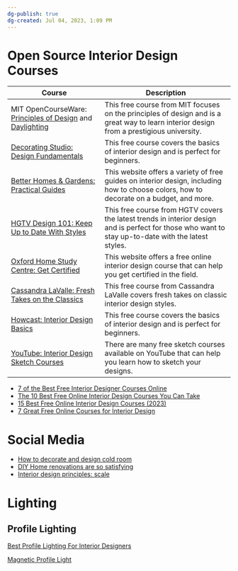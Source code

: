 ```yaml
---
dg-publish: true
dg-created: Jul 04, 2023, 1:09 PM
---
```


# Open Source Interior Design Courses

| Course                                         | Description                                                                                                                                         |
|------------------------------------------------|-----------------------------------------------------------------------------------------------------------------------------------------------------|
| MIT OpenCourseWare: [Principles of Design](https://ocw.mit.edu/courses/21m-603-principles-of-design-fall-2005/) and [Daylighting](https://ocw.mit.edu/courses/4-430-daylighting-spring-2012/pages/syllabus/)      | This free course from MIT focuses on the principles of design and is a great way to learn interior design from a prestigious university.            |
| [Decorating Studio: Design Fundamentals](https://www.decoratingstudio.com/archives/Home_Decor_Decorating_Class/welcome.html)         | This free course covers the basics of interior design and is perfect for beginners.                                                                 |
| [Better Homes & Gardens: Practical Guides](https://www.bhg.com/decorating-and-design-5545967)       | This website offers a variety of free guides on interior design, including how to choose colors, how to decorate on a budget, and more.             |
| [HGTV Design 101: Keep Up to Date With Styles](https://www.hgtv.com/design/decorating/design-101/)   | This free course from HGTV covers the latest trends in interior design and is perfect for those who want to stay up-to-date with the latest styles. |
| [Oxford Home Study Centre: Get Certified](http://www.oxfordhomestudy.com/courses/interior-design-online-courses/free-online-interior-design-courses)        | This website offers a free online interior design course that can help you get certified in the field.                                              |
| [Cassandra LaValle: Fresh Takes on the Classics](https://cassandralavalle.com/) | This free course from Cassandra LaValle covers fresh takes on classic interior design styles.                                                       |
| [Howcast: Interior Design Basics](https://www.howcast.com/guides/1020-interior-design-basics)                | This free course covers the basics of interior design and is perfect for beginners.                                                                 |
| [YouTube: Interior Design Sketch Courses](https://www.youtube.com/watch?v=-wDZNup32CY&list=PLfLHyUMIxmFIvwVlDz3MPLAl5A48SSPav)        | There are many free sketch courses available on YouTube that can help you learn how to sketch your designs.                                         |

- [7 of the Best Free Interior Designer Courses Online](https://decorblueprint.com/free-interior-designer-courses-online/)
- [The 10 Best Free Online Interior Design Courses You Can Take](https://www.makeuseof.com/tag/learn-interior-design-8-free-online-courses/)
- [15 Best Free Online Interior Design Courses (2023)](https://www.skillcourses.com/best-free-online-interior-design-courses/)
- [7 Great Free Online Courses for Interior Design](https://www.onlinecoursereport.com/free/interior-design/)

# Social Media

- [How to decorate and design cold room](https://www.facebook.com/reel/588802776430531?fs=e&s=TIeQ9V&mibextid=0NULKw)
- [DIY Home renovations are so satisfying](https://www.facebook.com/reel/668521221708944?fs=e&s=TIeQ9V&mibextid=0NULKw)
- [Interior design principles: scale](https://www.facebook.com/reel/724051902561438?fs=e&s=TIeQ9V&mibextid=0NULKw)

# Lighting

## Profile Lighting

[Best Profile Lighting For Interior Designers](https://www.youtube.com/shorts/3k2PbOEt1WA)

[Magnetic Profile Light](https://grnled.com/smart-magnetic-light)